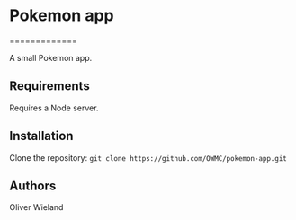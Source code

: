 # Pokemon app
=============

A small Pokemon app.

## Requirements

Requires a Node server.

## Installation

Clone the repository: `git clone https://github.com/OWMC/pokemon-app.git`

## Authors

Oliver Wieland
